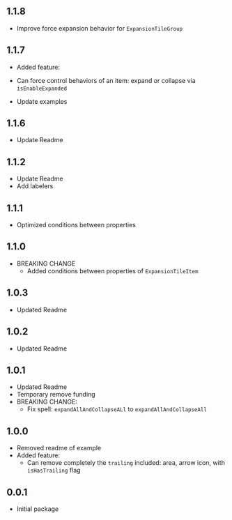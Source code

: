 ## 1.1.8
* Improve force expansion behavior for `ExpansionTileGroup`

## 1.1.7
* Added feature:
 - Can force control behaviors of an item: expand or collapse via `isEnableExpanded`
* Update examples

## 1.1.6
* Update Readme

## 1.1.2
* Update Readme
* Add labelers

## 1.1.1
* Optimized conditions between properties

## 1.1.0
* BREAKING CHANGE
  - Added conditions between properties of `ExpansionTileItem`

## 1.0.3
* Updated Readme

## 1.0.2
* Updated Readme

## 1.0.1
* Updated Readme
* Temporary remove funding
* BREAKING CHANGE: 
  - Fix spell: `expandAllAndCollapseALl` to `expandAllAndCollapseAll`
  
## 1.0.0
* Removed readme of example
* Added feature:
  - Can remove completely the `trailing` included: area, arrow icon, with `isHasTrailing` flag

## 0.0.1
* Initial package
